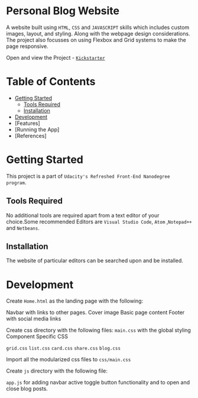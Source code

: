 # Personal Blog Website
A website built using `HTML`, `CSS` and `JAVASCRIPT` skills which includes custom images, layout, and styling. Along with the webpage design considerations. The project also focusses on using Flexbox and Grid systems to make the page responsive.

Open and view the Project - [`Kickstarter`](https://bit.ly/ShreyaBlog)

# Table of Contents
* [Getting Started](#Getting-Started)
  - [Tools Required](##Tools-Required)
  - [Installation](##Installation)
* [Development](#Development)
* [Features]
* [Running the App]
* [References]

# Getting Started
This project is a part of `Udacity's Refreshed Front-End Nanodegree program`.

## Tools Required
No additional tools are required apart from a text editor of your choice.Some recommended Editors are `Visual Studio Code`, `Atom` ,`Notepad++` and `Netbeans`.
## Installation
The website of particular editors can be searched upon and be installed.

# Development
Create `Home.html` as the landing page with the following:

Navbar with links to other pages.
Cover image
Basic page content
Footer with social media links

Create css directory with the following files:
`main.css` with the global styling
Component Specific CSS

`grid.css`
`list.css`
`card.css`
`share.css`
`blog.css`

Import all the modularized css files to `css/main.css`

Create `js` directory with the following file:

`app.js` for adding navbar active toggle button functionality and to open and close blog posts.

